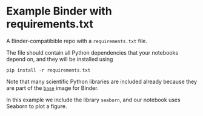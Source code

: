 # Example Binder with requirements.txt

A Binder-compatibible repo with a `requirements.txt` file.

The file should contain all Python dependencies that your notebooks depend on, and they will be installed using 

```
pip install -r requirements.txt
```

Note that many scientific Python libraries are included already because they are part of the [`base`](https://github.com/binder-project/binder/blob/master/images/base/Dockerfile) image for Binder.

In this example we include the library `seaborn`, and our notebook  uses Seaborn to plot a figure.
